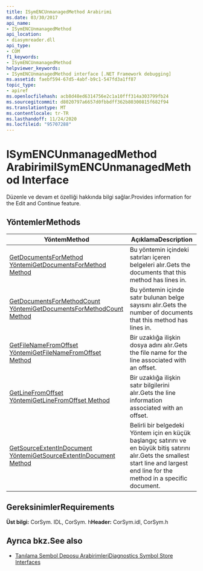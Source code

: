 ```yaml
---
title: ISymENCUnmanagedMethod Arabirimi
ms.date: 03/30/2017
api_name:
- ISymENCUnmanagedMethod
api_location:
- diasymreader.dll
api_type:
- COM
f1_keywords:
- ISymENCUnmanagedMethod
helpviewer_keywords:
- ISymENCUnmanagedMethod interface [.NET Framework debugging]
ms.assetid: faebf594-67d5-4abf-b9c1-547fd3a1ff87
topic_type:
- apiref
ms.openlocfilehash: acb8d48ed6314756e2c1a10fff314a303799fb24
ms.sourcegitcommit: d8020797a6657d0fbbdff362b80300815f682f94
ms.translationtype: MT
ms.contentlocale: tr-TR
ms.lasthandoff: 11/24/2020
ms.locfileid: "95707288"
---
```

# <a name="isymencunmanagedmethod-interface"></a><span data-ttu-id="6744d-102">ISymENCUnmanagedMethod Arabirimi</span><span class="sxs-lookup"><span data-stu-id="6744d-102">ISymENCUnmanagedMethod Interface</span></span>

<span data-ttu-id="6744d-103">Düzenle ve devam et özelliği hakkında bilgi sağlar.</span><span class="sxs-lookup"><span data-stu-id="6744d-103">Provides information for the Edit and Continue feature.</span></span>  
  
## <a name="methods"></a><span data-ttu-id="6744d-104">Yöntemler</span><span class="sxs-lookup"><span data-stu-id="6744d-104">Methods</span></span>  
  
|<span data-ttu-id="6744d-105">Yöntem</span><span class="sxs-lookup"><span data-stu-id="6744d-105">Method</span></span>|<span data-ttu-id="6744d-106">Açıklama</span><span class="sxs-lookup"><span data-stu-id="6744d-106">Description</span></span>|  
|------------|-----------------|  
|[<span data-ttu-id="6744d-107">GetDocumentsForMethod Yöntemi</span><span class="sxs-lookup"><span data-stu-id="6744d-107">GetDocumentsForMethod Method</span></span>](isymencunmanagedmethod-getdocumentsformethod-method.md)|<span data-ttu-id="6744d-108">Bu yöntemin içindeki satırları içeren belgeleri alır.</span><span class="sxs-lookup"><span data-stu-id="6744d-108">Gets the documents that this method has lines in.</span></span>|  
|[<span data-ttu-id="6744d-109">GetDocumentsForMethodCount Yöntemi</span><span class="sxs-lookup"><span data-stu-id="6744d-109">GetDocumentsForMethodCount Method</span></span>](isymencunmanagedmethod-getdocumentsformethodcount-method.md)|<span data-ttu-id="6744d-110">Bu yöntemin içinde satır bulunan belge sayısını alır.</span><span class="sxs-lookup"><span data-stu-id="6744d-110">Gets the number of documents that this method has lines in.</span></span>|  
|[<span data-ttu-id="6744d-111">GetFileNameFromOffset Yöntemi</span><span class="sxs-lookup"><span data-stu-id="6744d-111">GetFileNameFromOffset Method</span></span>](isymencunmanagedmethod-getfilenamefromoffset-method.md)|<span data-ttu-id="6744d-112">Bir uzaklığa ilişkin dosya adını alır.</span><span class="sxs-lookup"><span data-stu-id="6744d-112">Gets the file name for the line associated with an offset.</span></span>|  
|[<span data-ttu-id="6744d-113">GetLineFromOffset Yöntemi</span><span class="sxs-lookup"><span data-stu-id="6744d-113">GetLineFromOffset Method</span></span>](isymencunmanagedmethod-getlinefromoffset-method.md)|<span data-ttu-id="6744d-114">Bir uzaklığa ilişkin satır bilgilerini alır.</span><span class="sxs-lookup"><span data-stu-id="6744d-114">Gets the line information associated with an offset.</span></span>|  
|[<span data-ttu-id="6744d-115">GetSourceExtentInDocument Yöntemi</span><span class="sxs-lookup"><span data-stu-id="6744d-115">GetSourceExtentInDocument Method</span></span>](isymencunmanagedmethod-getsourceextentindocument-method.md)|<span data-ttu-id="6744d-116">Belirli bir belgedeki Yöntem için en küçük başlangıç satırını ve en büyük bitiş satırını alır.</span><span class="sxs-lookup"><span data-stu-id="6744d-116">Gets the smallest start line and largest end line for the method in a specific document.</span></span>|  
  
## <a name="requirements"></a><span data-ttu-id="6744d-117">Gereksinimler</span><span class="sxs-lookup"><span data-stu-id="6744d-117">Requirements</span></span>  

 <span data-ttu-id="6744d-118">**Üst bilgi:** CorSym. IDL, CorSym. h</span><span class="sxs-lookup"><span data-stu-id="6744d-118">**Header:** CorSym.idl, CorSym.h</span></span>  
  
## <a name="see-also"></a><span data-ttu-id="6744d-119">Ayrıca bkz.</span><span class="sxs-lookup"><span data-stu-id="6744d-119">See also</span></span>

- [<span data-ttu-id="6744d-120">Tanılama Sembol Deposu Arabirimleri</span><span class="sxs-lookup"><span data-stu-id="6744d-120">Diagnostics Symbol Store Interfaces</span></span>](diagnostics-symbol-store-interfaces.md)
